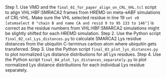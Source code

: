 Step 1. Use VMD and the `final_01_for_paper_align_on_CRL_VHL.tcl` script to align VHL:HBF:SMRACA2 frames from HREMD on meta-eABF simulations of CRL-VHL. Make sure the VHL selected residue in line 19 `set v0 [atomselect 0 "chain B and name CA and resid 9 to 95 133 to 146"]` is correct as the residue numbers from VHL:HBF:SMARCA2 simulations might be slightly shifted for each HREMD simulation.
Step 2. Use the Python script `final_02_cal_Lys_distances.py` to calculate SMARCA2 Lys residue distances from the ubiquitin C-terminus carbon atom where ubiquitin gets transferred. 
Step 3. Use the Python script `final_03_plot_lys_distances.py` to plot normalized Lys distance distributions for all Lys residues.
Step 4. Use the Python script `final_04_plot_lys_distances_separately.py` to plot normalized Lys distance distributions for each individual Lys residue separately. 

